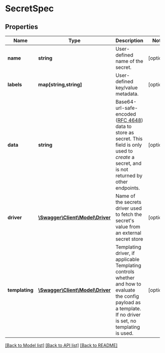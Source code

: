 # SecretSpec

## Properties
Name | Type | Description | Notes
------------ | ------------- | ------------- | -------------
**name** | **string** | User-defined name of the secret. | [optional] 
**labels** | **map[string,string]** | User-defined key/value metadata. | [optional] 
**data** | **string** | Base64-url-safe-encoded ([RFC 4648](https://tools.ietf.org/html/rfc4648#section-3.2)) data to store as secret.  This field is only used to _create_ a secret, and is not returned by other endpoints. | [optional] 
**driver** | [**\Swagger\Client\Model\Driver**](Driver.md) | Name of the secrets driver used to fetch the secret&#39;s value from an external secret store | [optional] 
**templating** | [**\Swagger\Client\Model\Driver**](Driver.md) | Templating driver, if applicable  Templating controls whether and how to evaluate the config payload as a template. If no driver is set, no templating is used. | [optional] 

[[Back to Model list]](../README.md#documentation-for-models) [[Back to API list]](../README.md#documentation-for-api-endpoints) [[Back to README]](../README.md)


